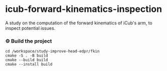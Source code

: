 # icub-forward-kinematics-inspection
A study on the computation of the forward kinematics of iCub's arm, to inspect potential issues.

### ⚙ Build the project
```console
cd /workspace/study-improve-head-edpr/fkin
cmake -S . -B build
cmake --build build
cmake --install build
```
